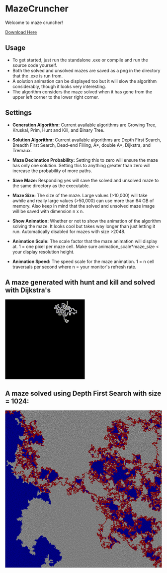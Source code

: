 # MazeCruncher
Welcome to maze cruncher!

<a href="https://github.com/ihawn/MazeCruncher/releases/tag/MazeCruncher">Download Here</a>

## Usage
* To get started, just run the standalone .exe or compile and run the source code yourself.
* Both the solved and unsolved mazes are saved as a png in the directory that the .exe is run from.
* A solution animation can be displayed too but it will slow the algorithm considerably, though it looks very interesting.
* The algorithm considers the maze solved when it has gone from the upper left corner to the lower right corner. 

## Settings

* **Generation Algorithm:** Current available algorithms are Growing Tree, Kruskal, Prim, Hunt and Kill, and Binary Tree.

* **Solution Algorithm:** Current available algorithms are Depth First Search, Breadth First Search, Dead-end Filling, A*, double A*, Dijkstra, and Tremaux.

* **Maze Decimation Probability:** Setting this to zero will ensure the maze has only one solution. Setting this to anything greater than zero will increase the probability of more paths.

* **Save Maze:** Responding yes will save the solved and unsolved maze to the same directory as the executable.

* **Maze Size:** The size of the maze. Large values (>10,000) will take awhile and really large values (>50,000) can use more than 64 GB of memory. Also keep in mind that the solved and unsolved maze image will be saved with dimension n x n.

* **Show Animation:** Whether or not to show the animation of the algorithm solving the maze. It looks cool but takes way longer than just letting it run. Automatically disabled for mazes with size >2048.

* **Animation Scale:** The scale factor that the maze animation will display at. 1 = one pixel per maze cell. Make sure animation_scale*maze_size < your display resolution height.

* **Animation Speed:** The speed scale for the maze animation. 1 = n cell traversals per second where n = your monitor's refresh rate.

## A maze generated with hunt and kill and solved with Dijkstra's

![alt text](https://github.com/ihawn/MazeCruncher/blob/main/SmallMaze.gif)

## A maze solved using Depth First Search with size = 1024:

![alt text](https://github.com/ihawn/MazeCruncher/blob/main/1024.png)
